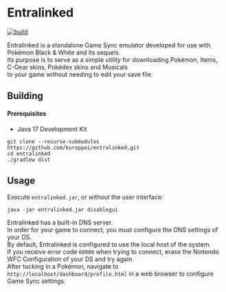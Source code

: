 # Entralinked
[![build](https://github.com/kuroppoi/entralinked/actions/workflows/dist-upload-artifact.yml/badge.svg)](https://github.com/kuroppoi/entralinked/actions)

Entralinked is a standalone Game Sync emulator developed for use with Pokémon Black & White and its sequels.\
Its purpose is to serve as a simple utility for downloading Pokémon, Items, C-Gear skins, Pokédex skins and Musicals\
to your game without needing to edit your save file.

## Building

#### Prerequisites

- Java 17 Development Kit

```
git clone --recurse-submodules https://github.com/kuroppoi/entralinked.git
cd entralinked
./gradlew dist
```

## Usage

Execute `entralinked.jar`, or without the user interface:
```
java -jar entralinked.jar disablegui
```
Entralinked has a built-in DNS server.\
In order for your game to connect, you must configure the DNS settings of your DS.\
By default, Entralinked is configured to use the local host of the system.\
If you receive error code `60000` when trying to connect, erase the Nintendo WFC Configuration of your DS and try again.\
After tucking in a Pokémon, navigate to `http://localhost/dashboard/profile.html` in a web browser to configure Game Sync settings.
